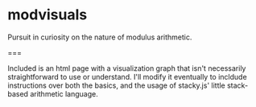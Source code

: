 modvisuals
==========

Pursuit in curiosity on the nature of modulus arithmetic.

===

Included is an html page with a visualization graph that isn't necessarily straightforward to use or understand.  I'll modify it eventually to incldude instructions over both the basics, and the usage of stacky.js' little stack-based arithmetic language.

